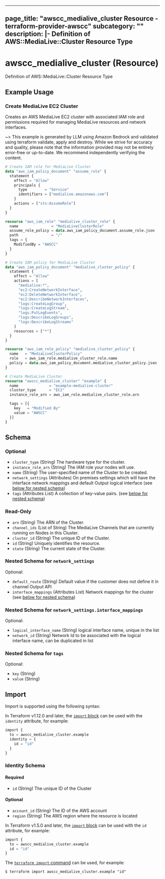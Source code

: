 
---
page_title: "awscc_medialive_cluster Resource - terraform-provider-awscc"
subcategory: ""
description: |-
  Definition of AWS::MediaLive::Cluster Resource Type
---

# awscc_medialive_cluster (Resource)

Definition of AWS::MediaLive::Cluster Resource Type

## Example Usage

### Create MediaLive EC2 Cluster

Creates an AWS MediaLive EC2 cluster with associated IAM role and permissions required for managing MediaLive resources and network interfaces.

~> This example is generated by LLM using Amazon Bedrock and validated using terraform validate, apply and destroy. While we strive for accuracy and quality, please note that the information provided may not be entirely error-free or up-to-date. We recommend independently verifying the content.

```terraform
# Create IAM role for MediaLive Cluster
data "aws_iam_policy_document" "assume_role" {
  statement {
    effect = "Allow"
    principals {
      type        = "Service"
      identifiers = ["medialive.amazonaws.com"]
    }
    actions = ["sts:AssumeRole"]
  }
}

resource "aws_iam_role" "medialive_cluster_role" {
  name               = "MediaLiveClusterRole"
  assume_role_policy = data.aws_iam_policy_document.assume_role.json
  path               = "/"
  tags = {
    ModifiedBy = "AWSCC"
  }
}

# Create IAM policy for MediaLive Cluster
data "aws_iam_policy_document" "medialive_cluster_policy" {
  statement {
    effect = "Allow"
    actions = [
      "medialive:*",
      "ec2:CreateNetworkInterface",
      "ec2:DeleteNetworkInterface",
      "ec2:DescribeNetworkInterfaces",
      "logs:CreateLogGroup",
      "logs:CreateLogStream",
      "logs:PutLogEvents",
      "logs:DescribeLogGroups",
      "logs:DescribeLogStreams"
    ]
    resources = ["*"]
  }
}

resource "aws_iam_role_policy" "medialive_cluster_policy" {
  name   = "MediaLiveClusterPolicy"
  role   = aws_iam_role.medialive_cluster_role.name
  policy = data.aws_iam_policy_document.medialive_cluster_policy.json
}

# Create MediaLive Cluster
resource "awscc_medialive_cluster" "example" {
  name              = "example-medialive-cluster"
  cluster_type      = "EC2"
  instance_role_arn = aws_iam_role.medialive_cluster_role.arn

  tags = [{
    key   = "Modified By"
    value = "AWSCC"
  }]
}
```

<!-- schema generated by tfplugindocs -->
## Schema

### Optional

- `cluster_type` (String) The hardware type for the cluster.
- `instance_role_arn` (String) The IAM role your nodes will use.
- `name` (String) The user-specified name of the Cluster to be created.
- `network_settings` (Attributes) On premises settings which will have the interface network mappings and default Output logical interface (see [below for nested schema](#nestedatt--network_settings))
- `tags` (Attributes List) A collection of key-value pairs. (see [below for nested schema](#nestedatt--tags))

### Read-Only

- `arn` (String) The ARN of the Cluster.
- `channel_ids` (List of String) The MediaLive Channels that are currently running on Nodes in this Cluster.
- `cluster_id` (String) The unique ID of the Cluster.
- `id` (String) Uniquely identifies the resource.
- `state` (String) The current state of the Cluster.

<a id="nestedatt--network_settings"></a>
### Nested Schema for `network_settings`

Optional:

- `default_route` (String) Default value if the customer does not define it in channel Output API
- `interface_mappings` (Attributes List) Network mappings for the cluster (see [below for nested schema](#nestedatt--network_settings--interface_mappings))

<a id="nestedatt--network_settings--interface_mappings"></a>
### Nested Schema for `network_settings.interface_mappings`

Optional:

- `logical_interface_name` (String) logical interface name, unique in the list
- `network_id` (String) Network Id to be associated with the logical interface name, can be duplicated in list



<a id="nestedatt--tags"></a>
### Nested Schema for `tags`

Optional:

- `key` (String)
- `value` (String)

## Import

Import is supported using the following syntax:

In Terraform v1.12.0 and later, the [`import` block](https://developer.hashicorp.com/terraform/language/import) can be used with the `identity` attribute, for example:

```terraform
import {
  to = awscc_medialive_cluster.example
  identity = {
    id = "id"
  }
}
```

<!-- schema generated by tfplugindocs -->
### Identity Schema

#### Required

- `id` (String) The unique ID of the Cluster

#### Optional

- `account_id` (String) The ID of the AWS account
- `region` (String) The AWS region where the resource is located

In Terraform v1.5.0 and later, the [`import` block](https://developer.hashicorp.com/terraform/language/import) can be used with the `id` attribute, for example:

```terraform
import {
  to = awscc_medialive_cluster.example
  id = "id"
}
```

The [`terraform import` command](https://developer.hashicorp.com/terraform/cli/commands/import) can be used, for example:

```shell
$ terraform import awscc_medialive_cluster.example "id"
```
